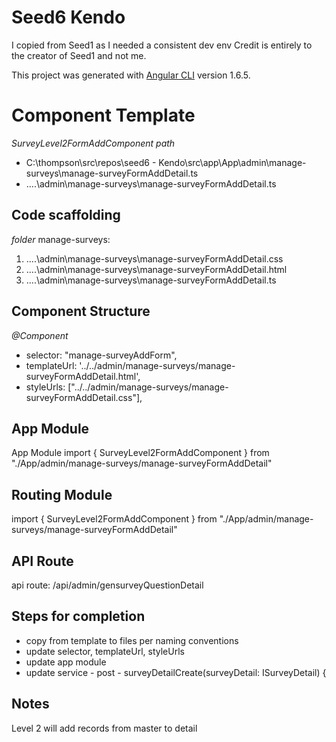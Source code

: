 # Seed6 Kendo 
I copied from Seed1 as I needed a consistent dev env
Credit is entirely to the creator of Seed1 and not me.

This project was generated with [Angular CLI](https://github.com/angular/angular-cli) version 1.6.5.

# Component Template
*SurveyLevel2FormAddComponent*
_path_
* C:\thompson\src\repos\seed6 - Kendo\src\app\App\admin\manage-surveys\manage-surveyFormAddDetail.ts
* ..\..\admin\manage-surveys\manage-surveyFormAddDetail.ts


## Code scaffolding

_folder_ manage-surveys:

1. ..\..\admin\manage-surveys\manage-surveyFormAddDetail.css
1. ..\..\admin\manage-surveys\manage-surveyFormAddDetail.html
1. ..\..\admin\manage-surveys\manage-surveyFormAddDetail.ts


## Component Structure

_@Component_ 
   * selector: "manage-surveyAddForm",
   * templateUrl: '../../admin/manage-surveys/manage-surveyFormAddDetail.html',
   * styleUrls: ["../../admin/manage-surveys/manage-surveyFormAddDetail.css"],

## App Module

App Module
import { SurveyLevel2FormAddComponent } from "./App/admin/manage-surveys/manage-surveyFormAddDetail"	

## Routing Module

import { SurveyLevel2FormAddComponent } from "./App/admin/manage-surveys/manage-surveyFormAddDetail"	

## API Route
api route:  /api/admin/gensurveyQuestionDetail

## Steps for completion

* copy from template to files per naming conventions
* update selector, templateUrl, styleUrls
* update app module
* update service - post -     surveyDetailCreate(surveyDetail: ISurveyDetail) {
 

## Notes
Level 2 will add records from master to detail